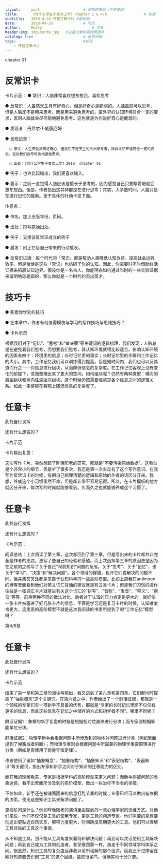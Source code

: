```yaml
---
layout:     post   				    # 使用的布局（不需要改）
title:      《为什么学生不喜欢上学》chapter 1 & 4/6 				# 标题
subtitle:   2018-4-28-开智正典卡片 #副标题
date:       2018-04-28 				# 时间
author:     Molly 						# 作者
header-img: img/cards.jpg 	#这篇文章标题背景图片
catalog: true 						# 是否归档
tags:								#标签
    - 开智正典卡片
---
```


chapter 01

# 反常识卡

卡片示范：
  ● 常识：人脑非常喜欢想东想西，喜欢思考

  ● 反常识：人虽然天生具有好奇心，但是好奇心是脆弱的。人脑虽然可以思考，但是人脑却不是用来思考，而是用来避免思考的。要外界的认知环境符合一定的要求，否则人脑就会尽可能地避免思考。这也就是为何说好奇心是脆弱的。

  ● 发现者：丹尼尔·T·威廉厄姆

  ● 发现记录：

      ○ 原文：人生来就具有好奇心，但我们不是天生的杰出思考者，除非认知环境符合一定的要求，否则我们会尽可能地避免思考。

      ○ 出处：《为什么学生不喜欢上学》2010. chapter 01

  ● 例子：也许比起输出，我们更喜欢输入。

  ● 启示：之前一直觉得人脑应该是擅长于思考的，因为感觉自己只要睁着眼就会想东想西。但是，作者指出这并非都是在进行思考；其实，大多数时间，人脑只是在进行记忆的搜索。至于具体的行动卡见下面。

注意点：

  ● 书名，加上出版年份，页码。

  ● 出处：撰写原始出处。

  ● 例子：支撑该反常识成立的例子

  ● 启发：附上它给自己带来的行动启发。

  ● 反常识证据：每个时代的「常识」都是帮助人类降低认知负荷，提高社会运转效率，但是恰恰是这些「常识」也妨碍了你的认知。因此，你需要时不时借助鲜活证据来拓展认知边界。假设你是一名古人，你能明白如何通过当时的一些实验证据来证明地球是圆的，那么你就是一个时代的杰出英才。


  # 技巧卡

  ● 积累你学到的技巧

●   在本章中，作者有何值得模仿与学习的写作技巧与思维技巧？

  ● 卡片示范

  根据我们对于“记忆”、“思考”和“做决策”等关键词的逻辑梳理，我们发现：人脑总是在避免着我们思考，而想要我们思考，其认知环境就得比较适合。影响认知环境的因素有四个：环境里的信息；长时记忆里的事实；长时记忆里的步骤和工作记忆的大小。其中，工作记忆我们可以训练得到提高。但是短时间内，我们也可以反其道而行之——对信息进行组块，从而降低信息的复杂度。在工作记忆客观上没有变化的前提下，进而整理出来了更大的空间。如何组块呢？仍然有两种类型：横向的类型组块和纵向往深层次组块。这个时候仍然需要理清楚各个信息之间的逻辑关系。如此一来便能在客观上降低信息的复杂度了。


  # 任意卡

  此处自行发挥

  还有什么想说的？

  卡片示范

卡片输出复盘：

这次写作卡片，突然想起了昨晚阳老的研究，那就是“不要污染原始数据”。这看似是个非常小的细节，但是听了很多次，我还是第一次主动有了这个写作意识。在我写作反常识卡的时候，有把自己梳理清楚的逻辑和原始的作者的话区分开来。我想，养成这个小习惯虽然不难，但是却非常不容易记得。所以，在卡片模板的地方就区分开来，每次写的时候就能够看到。久而久之也就能够养成这个习惯了。


# 任意卡

此处自行发挥

还有什么想说的？

卡片示范：

阅读总结：上次阅读了第三章，这次却回到了第三章，但是写出来的卡片却并非完全是作者的思路，更写了些自己的经验和感触。而上次选择第三章的原因更是因为在之前的之前写了关于自己“司机知识”问题的反省。关于“思考”、关于“记忆”，也关于“学习”、“决策”和“解决问题”。各个领域的穿插，也许它们要解决的问题不同，但并集交叉处都是来自于认知科学的一些高阶模型。比如上周我在antimoon的博客里面看到他们对英文词汇背诵的建议就是有五类卡片；但是我们习惯的操作往往是一张词汇卡片就塞进有关这个词汇的“拼写”、“音标”、“发音”、“释义”、“例句”等等。前后两种不同的做法对比，后者对于认知的压力肯定是更大的。就好像一张卡片被塞进了好几张卡片的信息，不管是学习还是复习卡片的时候，认知难度肯更大。这里面的高阶模型不就是这次我阅读的书里所提到了的“工作记忆”模型吗？


第4/6章

# 任意卡
此处自行发挥

还有什么想说的？

卡片示范

结束了第一章和第三章的阅读与输出，我又跳到了第六章和第四章，它们都同时提高了“抽象概念”这个关键词。在第六章之中，作者给出了一个鲜活证据，那就是一个领域的专家们有一项新手不具备的优势，那就是“专家的长时记忆里面不仅仅有更多的信息，而且这些信息在记忆之中储存的方式和初学者不同”。哪里不同呢？

鲜活证据1：象棋的新手复盘的时候是根据相对位置来进行分块；而专家则根据职能单位分块。

鲜活证据2：物理学新手会根据问题中所涉及到的物体对问题进行分类（例如里面提到了弹簧或者斜面）；而物理专家则会根据问题中所需要的物理学重要原理进行分类（例如是否使用了能量守恒定律）。

作者使用了诸如“抽象概念”、“抽象结构”、“抽象知识”和“表层结构”、“表面知识”等关键词，指出专家和新手之间对于知识的迁移能力的区别。

而在我的理解看来，专家是根据学科的高阶模型来定义问题；而新手则被问题的表象迷惑，看不出里面所涉及到的高阶模型，做出一些治标不治本的举措。

不仅如此，新手还在被铺面而来的信息打乱节奏的时候；专家已经可以做出有依据的决策，使用这些知识工具来解决问题了。

更高阶的是什么？例如昨晚阳老的演讲里面提到的一流心理学家的思维方式。对他们来说，他们不仅仅是工具的使用专家，更是工具的创造专家。他们需要的是想要创造出更贴近自然实质，解释力度更大，时间跨度周期更大的工具。他们可以理解工具背后的工具这个事情。

从不知道工具，到不能从工具角度来看待和解决问题；再到可以灵活使用工具解决问题；再到自己成为工具的创造者。甚至像西蒙一样，游走于不同领域学科体系之间。很显然，知识工具的复杂度远非我以前所理解的那个层次，而我还不过停留在刚好知道要去识别“工具”的这个层级。虽然很菜鸟，但确实也十分兴奋。
